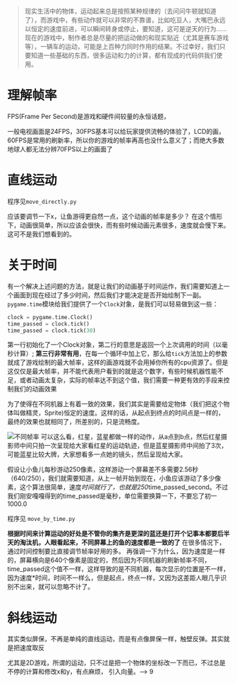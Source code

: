 >现实生活中的物体，运动起来总是按照某种规律的（去问问牛顿就知道了），而游戏中，有些动作就可以非常的不靠谱，比如吃豆人，大嘴巴永远以恒定的速度前进，可以瞬间转身或停止，要知道，这可是逆天的行为……现在的游戏中，制作者总是尽量的把运动做的和现实贴近（尤其是赛车游戏等），一辆车的运动，可能是上百种力同时作用的结果。不过幸好，我们只要知道一些基础的东西，很多运动和力的计算，都有现成的代码供我们使用。

# 理解帧率
FPS(Frame Per Second)是游戏和硬件间较量的永恒话题，

一般电视画面是24FPS，30FPS基本可以给玩家提供流畅的体验了，LCD的画，60FPS是常用的刷新率，所以你的游戏的帧率再高也没什么意义了；而绝大多数地球人都无法分辨70FPS以上的画面了

# 直线运动

程序见`move_directly.py`

应该要调节一下x，让鱼游得更自然一点，这个动画的帧率是多少？
在这个情形下，动画很简单，所以应该会很快，而有些时候动画元素很多，速度就会慢下来。这可不是我们想看到的。

# 关于时间
有一个解决上述问题的方法，就是让我们的动画基于时间运作，我们需要知道上一个画面到现在经过了多少时间，然后我们才能决定是否开始绘制下一副。
`pygame.time`模块给我们提供了一个`Clock`对象，是我们可以轻易做到这一些：
```python
clock = pygame.time.Clock()
time_passed = clock.tick()
time_passed = clock.tick(30)
```
第一行初始化了一个Clock对象，第二行的意思是返回一个上次调用的时间（以毫秒计算）;
**第三行非常有用**，在每一个循环中加上它，那么给`tick`方法加上的参数就成了游戏绘制的最大帧率，这样的画游戏就不会用掉你所有的cpu资源了。但是这仅仅是最大帧率，并不能代表用户看到的就是这个数字，有些时候机器性能不足，或者动画太复杂，实际的帧率达不到这个值，我们需要一种更有效的手段来控制我们的动画效果

为了使得在不同机器上有着一致的效果，我们其实是需要给定物体（我们把这个物体叫做精灵，Sprite)恒定的速度。这样的话，从起点到终点的时间点是一样的，最终的效果也就相同了，所差别的，只是流畅度。

![不同帧率](http://eyehere.net/wp-content/uploads/2011/06/pygame-fps.jpeg)
可以这么看，红星，蓝星都做一样的动作，从a点到b点，然后红星摄影师中间只拍一次呈现给大家看红星的运动轨迹，但是蓝星摄影师中间拍了3次，可能蓝星比较大牌，大家想看多一点她的镜头，然后呈现给大家。

假设让小鱼儿每秒游动250像素，这样游动一个屏幕差不多需要2.56秒（640/250），我们就需要知道，从上一帧开始到现在，小鱼应该游动了多少像素，这个算法很简单，速度*时间就行了，也就是250*time_passed_second。不过我们刚安嘎嘎得到的time_passed是毫秒，单位需要换算一下，不要忘了初一1000.0

程序见 `move_by_time.py`

**根据时间来计算运动的好处是不管你的集齐是更深的蓝还是打开个记事本都要后半天的淘汰机，人眼看起来，不同屏幕上的鱼的速度都是一致的了**
在很多情况下，通过时间控制要比直接调节帧率好用的多。
再强调一下为什么，因为速度是一样的，屏幕横向是640个像素是固定的，然后因为不同机器的刷新帧率不同，time_passed这个值不一样，这样导致的是不同机器，每次显示的位置是不一样，因为速度*时间，时间不一样么，但是起点，终点一样，又因为这差距人眼几乎识别不出来，就可以忽略不计了。

# 斜线运动

其实类似屏保，不再是单纯的直线运动，而是有点像屏保一样，触壁反弹。其实就是把速度取反

尤其是2D游戏，所谓的运动，只不过是把一个物体的坐标改一下而已，不过总是不停的计算和修改x和y，有点麻烦，
引入向量。--> 9
